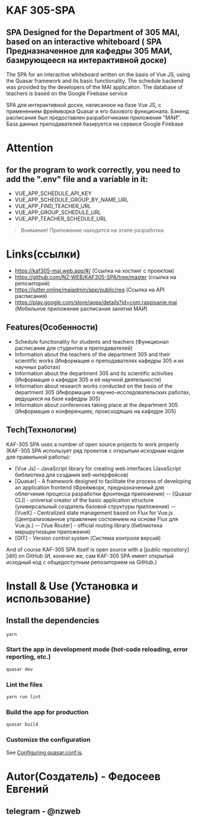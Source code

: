 # KAF 305-SPA

## SPA Designed for the Department of 305 MAI, based on an interactive whiteboard ( SPA Предназначенное для кафедры 305 МАИ, базирующееся на интерактивной доске)


The SPA for an interactive whiteboard written on the basis of Vue JS, using the Quasar framework and its basic functionality. The schedule backend was provided by the developers of the MAI application. The database of teachers is based on the Google Firebase service



SPA для интерактивной доски, написаноое на базе Vue JS, с применением фреймворка Quasar и его базового функционала. Бэкенд расписания был предоставлен разработчиками приложения "МАИ". База данных преподавателей базируется на сервисе Google Firebase

# Attention
## for the program to work correctly, you need to add the ".env" file and a variable in it:
- VUE_APP_SCHEDULE_API_KEY
-  VUE_APP_SCHEDULE_GROUP_BY_NAME_URL
 - VUE_APP_FIND_TEACHER_URL
 - VUE_APP_GROUP_SCHEDULE_URL
 - VUE_APP_TEACHER_SCHEDULE_URL

> Внимание!
Приложение находится на этапе разработки

# Links(ссылки)
- https://kaf305-mai.web.app/#/ (Ссылка на хостинг с проектом)
- https://github.com/NZ-WEB/KAF305-SPA/tree/master (ссылка на репозиторий)
- https://jutter.online/maiadmin/app/public/reg (Ссылка на API расписания)
- https://play.google.com/store/apps/details?id=com.raspisanie.mai (Мобильное приложение расписания занятий МАИ)

## Features(Особенности)

- Schedule functionality for students and teachers (Функционал расписания для студентов и преподавателей)
- Information about the teachers of the department 305 and their scientific works (Информация о преподавателях кафедры 305 и их научных работах)
- Information about the department 305 and its scientific activities (Информация о кафедре 305 и её научной деятельности)
- Information about research works conducted on the basis of the department 305 (Информация о научно-исследовательских работах, ведущихся на базе кафедры 305)
- Information about conferences taking place at the department 305 (Информация о конференциях, происходящих на кафедре 305)


## Tech(Технологии)

KAF-305 SPA uses a number of open source projects to work properly (KAF-305 SPA использует ряд проектов с открытым исходным кодом для правильной работы):

- [Vue Js] - JavaScript library for creating web interfaces (JavaScript библиотека для создания веб-интерфейсов)
- [Quasar] - A framework designed to facilitate the process of developing an application frontend (Фреймворк, предназначенный для облегчения процесса разработки фронтенда приложения)
  -- [Quasar CLI] - universal creator of the basic application structure (универсальный создатель базовой структуры приложения)
  -- [VueX] - Centralized state management based on Flux for Vue.js (Централизованное управление состоянием на основе Flux для Vue.js.)
  -- [Vue Router] - official routing library (библиотека маршрутизации приложеиня)
- [GIT] - Version control system (Система контроля версий)

And of course KAF-305 SPA itself is open source with a [public repository][dill]
on GitHub (И, конечно же, сам KAF-305 SPA имеет открытый исходный код с общедоступным репозиторием
на GitHub.)

# Install & Use (Установка и использование)
## Install the dependencies
```bash
yarn
```

### Start the app in development mode (hot-code reloading, error reporting, etc.)
```bash
quasar dev
```

### Lint the files
```bash
yarn run lint
```

### Build the app for production
```bash
quasar build
```

### Customize the configuration
See [Configuring quasar.conf.js](https://v2.quasar.dev/quasar-cli/quasar-conf-js).

# Autor(Создатель) - Федосеев Евгений
## telegram - @nzweb
